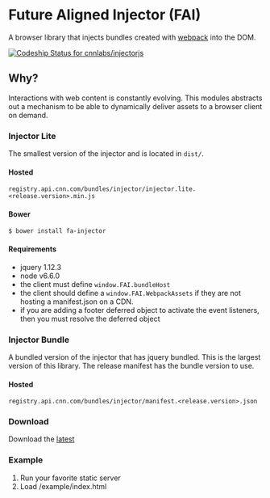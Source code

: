 # Future Aligned Injector (FAI)

A browser library that injects bundles created with [webpack](https://webpack.github.io/) into the DOM.

[ ![Codeship Status for cnnlabs/injectorjs](https://codeship.com/projects/d63dde00-72e7-0134-351c-1ae66e72c451/status?branch=master)](https://codeship.com/projects/178762)

## Why?

Interactions with web content is constantly evolving. This modules abstracts out
a mechanism to be able to dynamically deliver assets to a browser client on demand.

### Injector Lite

The smallest version of the injector and is located in `dist/`.

#### Hosted

`registry.api.cnn.com/bundles/injector/injector.lite.<release.version>.min.js`

#### Bower

```
$ bower install fa-injector
```

#### Requirements

- jquery 1.12.3
- node v6.6.0
- the client must define `window.FAI.bundleHost`
- the client should define a `window.FAI.WebpackAssets` if they are not hosting a manifest.json on a CDN.
- if you are adding a footer deferred object to activate the event listeners, then you must resolve the deferred object

### Injector Bundle

A bundled version of the injector that has jquery bundled. This is the largest
version of this library. The release manifest has the bundle version to use.

#### Hosted

`registry.api.cnn.com/bundles/injector/manifest.<release.version>.json`

### Download

Download the [latest](https://github.com/cnnlabs/injectorjs/archive/master.zip)

### Example

1. Run your favorite static server
2. Load /example/index.html
